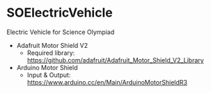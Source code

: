 # SOElectricVehicle
Electric Vehicle for Science Olympiad

* Adafruit Motor Shield V2
  * Required library: https://github.com/adafruit/Adafruit_Motor_Shield_V2_Library
* Arduino Motor Shield
  * Input & Output: https://www.arduino.cc/en/Main/ArduinoMotorShieldR3
